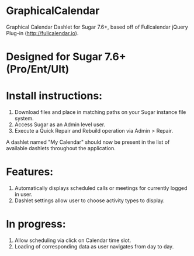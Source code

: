 # GraphicalCalendar
Graphical Calendar Dashlet for Sugar 7.6+, based off of Fullcalendar jQuery Plug-in (http://fullcalendar.io).

# Designed for Sugar 7.6+ (Pro/Ent/Ult)
# Install instructions:

1. Download files and place in matching paths on your Sugar instance file system.
2. Access Sugar as an Admin level user.
3. Execute a Quick Repair and Rebuild operation via Admin > Repair.

A dashlet named "My Calendar" should now be present in the list of available dashlets throughout the application.

# Features:
1. Automatically displays scheduled calls or meetings for currently logged in user.
2. Dashlet settings allow user to choose activity types to display.

# In progress:
1. Allow scheduling via click on Calendar time slot.
2. Loading of corresponding data as user navigates from day to day.
